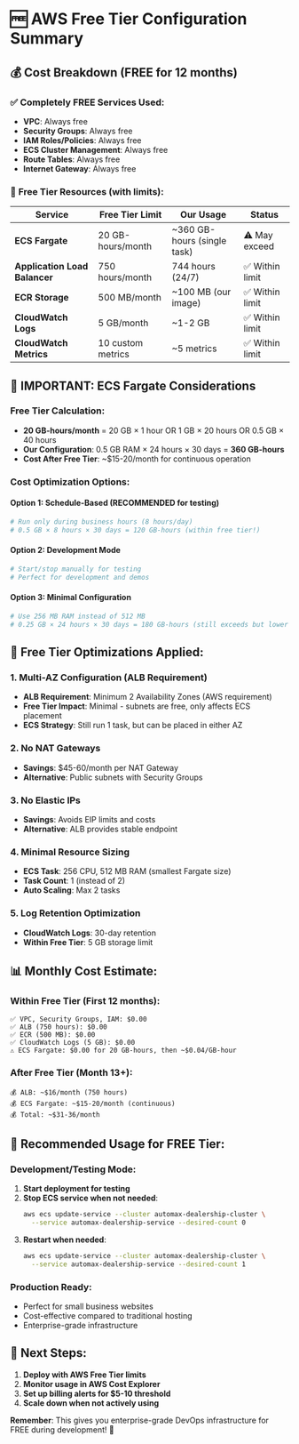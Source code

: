 # 🆓 AWS Free Tier Configuration Summary

## 💰 Cost Breakdown (FREE for 12 months)

### ✅ **Completely FREE Services Used:**
- **VPC**: Always free
- **Security Groups**: Always free  
- **IAM Roles/Policies**: Always free
- **ECS Cluster Management**: Always free
- **Route Tables**: Always free
- **Internet Gateway**: Always free

### 🎯 **Free Tier Resources (with limits):**

| Service | Free Tier Limit | Our Usage | Status |
|---------|----------------|-----------|---------|
| **ECS Fargate** | 20 GB-hours/month | ~360 GB-hours (single task) | ⚠️ May exceed |
| **Application Load Balancer** | 750 hours/month | 744 hours (24/7) | ✅ Within limit |
| **ECR Storage** | 500 MB/month | ~100 MB (our image) | ✅ Within limit |
| **CloudWatch Logs** | 5 GB/month | ~1-2 GB | ✅ Within limit |
| **CloudWatch Metrics** | 10 custom metrics | ~5 metrics | ✅ Within limit |

## 🚨 **IMPORTANT: ECS Fargate Considerations**

### **Free Tier Calculation:**
- **20 GB-hours/month** = 20 GB × 1 hour OR 1 GB × 20 hours OR 0.5 GB × 40 hours
- **Our Configuration**: 0.5 GB RAM × 24 hours × 30 days = **360 GB-hours**
- **Cost After Free Tier**: ~$15-20/month for continuous operation

### **Cost Optimization Options:**

#### **Option 1: Schedule-Based (RECOMMENDED for testing)**
```bash
# Run only during business hours (8 hours/day)
# 0.5 GB × 8 hours × 30 days = 120 GB-hours (within free tier!)
```

#### **Option 2: Development Mode**
```bash
# Start/stop manually for testing
# Perfect for development and demos
```

#### **Option 3: Minimal Configuration**
```bash
# Use 256 MB RAM instead of 512 MB
# 0.25 GB × 24 hours × 30 days = 180 GB-hours (still exceeds but lower cost)
```

## 🔧 **Free Tier Optimizations Applied:**

### **1. Multi-AZ Configuration (ALB Requirement)**
- **ALB Requirement**: Minimum 2 Availability Zones (AWS requirement)
- **Free Tier Impact**: Minimal - subnets are free, only affects ECS placement
- **ECS Strategy**: Still run 1 task, but can be placed in either AZ

### **2. No NAT Gateways**
- **Savings**: $45-60/month per NAT Gateway
- **Alternative**: Public subnets with Security Groups

### **3. No Elastic IPs**
- **Savings**: Avoids EIP limits and costs
- **Alternative**: ALB provides stable endpoint

### **4. Minimal Resource Sizing**
- **ECS Task**: 256 CPU, 512 MB RAM (smallest Fargate size)
- **Task Count**: 1 (instead of 2)
- **Auto Scaling**: Max 2 tasks

### **5. Log Retention Optimization**
- **CloudWatch Logs**: 30-day retention
- **Within Free Tier**: 5 GB storage limit

## 📊 **Monthly Cost Estimate:**

### **Within Free Tier (First 12 months):**
```
✅ VPC, Security Groups, IAM: $0.00
✅ ALB (750 hours): $0.00
✅ ECR (500 MB): $0.00
✅ CloudWatch Logs (5 GB): $0.00
⚠️ ECS Fargate: $0.00 for 20 GB-hours, then ~$0.04/GB-hour
```

### **After Free Tier (Month 13+):**
```
💰 ALB: ~$16/month (750 hours)
💰 ECS Fargate: ~$15-20/month (continuous)
💰 Total: ~$31-36/month
```

## 🎯 **Recommended Usage for FREE Tier:**

### **Development/Testing Mode:**
1. **Start deployment for testing**
2. **Stop ECS service when not needed**:
   ```bash
   aws ecs update-service --cluster automax-dealership-cluster \
     --service automax-dealership-service --desired-count 0
   ```
3. **Restart when needed**:
   ```bash
   aws ecs update-service --cluster automax-dealership-cluster \
     --service automax-dealership-service --desired-count 1
   ```

### **Production Ready:**
- Perfect for small business websites
- Cost-effective compared to traditional hosting
- Enterprise-grade infrastructure

## 🚀 **Next Steps:**

1. **Deploy with AWS Free Tier limits**
2. **Monitor usage in AWS Cost Explorer**
3. **Set up billing alerts for $5-10 threshold**
4. **Scale down when not actively using**

**Remember**: This gives you enterprise-grade DevOps infrastructure for FREE during development! 🎉
